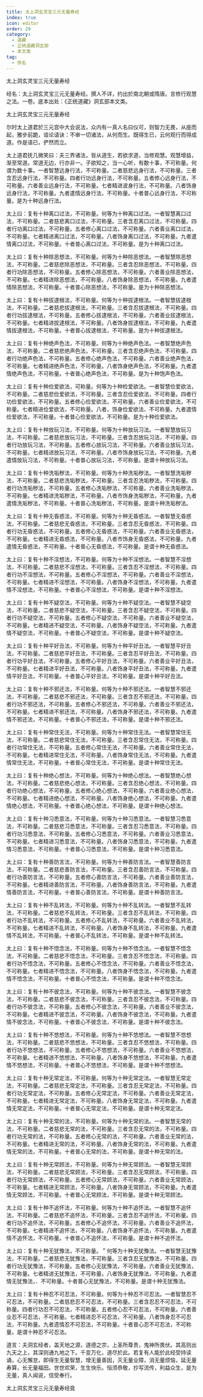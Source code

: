 ```yaml
---
title: 太上洞玄灵宝三元无量寿经
index: true
icon: editor
order: 29
category:
  - 道藏
  - 正统道藏洞玄部
  - 本文类
tag:
  - 佚名
---
```


太上洞玄灵宝三元无量寿经  

经名：太上洞玄灵宝三元无量寿经。撰人不详，约出於南北朝或隋唐。言修行观慧之法。一卷。底本出处：《正统道藏》洞玄部本文类。  

太上洞玄灵宝三元无量寿经  

尔时太上道君於三元宫中大会说法，众内有一真人名曰仪可，则智力无畏，从座而起，雅步前跪，谘论请诀：不审一切诸法，从何而生。既得生已，云何观行而得成道。作是语已，俨然而立。  

太上道君抚几微笑曰：夫三界诸法，皆从道生，若欲求道，当修观慧。观慧增益，渐至常道。常道无边，行亦非一。子欲知之，当一心听，有数十事，不可称量。何谓为数十事。一者智慧远身行法，不可称量。二者慈悲远身行法，不可称量。三者含忍远身行法，不可称量。四者行功远身行法，不可称量。五者修心远身行法，不可称量。六者善业远身行法，不可称量。七者精进波身行法，不可称量。八者饰身远身行法，不可称量。九者遣情远身行法，不可称量。十者普心远身行法，不可称量。是为十种远身行法。  

太上曰：复有十种离口过法，不可称量。何等为十种离口过法。一者智慧离口过法，不可称量。二者慈悲离口过法，不可称量。三者含忍离口过法，不可称量。四者行功离口过法，不可称量。五者修心离口过法，不可称量。六者善业离口过法，不可称量。七者精进离口过法，不可称量。八者饰身离口过法，不可称量。九者遣情离口过法，不可称量。十者普心离口过法，不可称量。是为十种离口过法。  

太上曰：复有十种除恶想法，不可称量。何等为十种除恶想法。一者智慧除恶想法，不可称量。二者慈悲除恶想法，不可称量。三者含忍除恶想法，不可称量。四者行功除恶想法，不可称量。五者修心除恶想法，不可称量。六者善业除恶想法，不可称量。七者精进除恶想法，不可称量。八者饰身除恶想法，不可称量。九者遣情除恶想法，不可称量。十者普心除恶想法，不可称量。是为十种除恶想法。  

太上曰：复有十种拔逮根法，不可称量。何等为十种拔逮根法。一者智慧拔逮根法，不可称量。二者慈悲拔逮根法，不可称量。三者含忍拔逮根法，不可称量。四者行功拔逮根法，不可称量。五者修心拔逮根法，不可称量。六者善业拔逮根法，不可称量。七者精进拔逮根法，不可称量。八者饰身拔逮根法，不可称量。九者遣情拔逮根法，不可称量。十者普心拔逮根法，不可称量。是为十种拔逮根法。  

太上曰：复有十种绝声色法，不可称量。何等为十种绝声色法。一者智慧绝声色法，不可称量。二者慈悲绝声色法，不可称量。三者含忍绝声色法，不可称量。四者行功绝声色法，不可称量。五者修心绝声色法，不可称量。六者善业绝声色法，不可称量。七者精进绝声色法，不可称量。八者饰身绝声色法，不可称量。九者遣情绝声色法，不可称量。十者普心绝声色法，不可称量。是为十种饱声色法。  

太上曰：复有十种俭爱欲法，可称量。何等为十种检爱欲法。一者智慧俭爱欲法，不可称量。二者慈悲俭爱欲法，不可称量。三者含忍俭爱欲法，不可称量。四者行功俭爱欲法，不可称量。五者修心俭爱欲法，不可称量。六者善业俭爱欲法，不可称量。七者精进俭爱欲法，不可称量。八者，饰身俭爱欲法、不可称量。九者遣情俭爱欲法，不可称量。十者普心俭爱欲法，不可称量。是为十种俭爱欲法。  

太上曰：复有十种放玩习法，不可称量。何等为十种放玩习法。一者智慧放玩习法，不可称量。二者慈悲放玩习法，不可称量。三者含忍放玩习法，不可称量。四者行功放玩习法，不可称量。五者修心放玩习法，不可称量。六者善业放玩习法，不可称量。七者精进放玩习法，不可称量。八者市饰身放玩习法，不可称量。九者遣情放玩习法，不可称量。十者普心放玩习法，不可称量。是谓十种放玩习法。  

太上曰：复有十种洗垢秽法，不可称量。何等为十种洗垢秽法。一者智慧洗垢秽法，不可称量。二者慈悲洗垢秽法，不可称量。三者含忍洗垢秽法，不可称量。四者行功洗垢秽法，不可称量。五者修心洗垢秽法，不可称量。六者善业洗垢秽法，不可称量。七者精进洗垢秽法，不可称量。八者市饰身洗垢秽法，不可称量。九者遣情洗垢秽法，不可称量。十者普心洗垢秽法，不可称量。是谓十种洗垢秽法。  

太上曰：复有十种无昏惑法，不可称量。何等为十种无昏惑法。一者智慧无昏惑法，不可称量。二者慈悲无昏惑法，不可称量。三者含忍无昏惑法，不可称量。四者行功无昏惑法，不可称量。五者修心无昏惑法，不可称量。六者善业无昏惑法，不可称量。七者精进无昏惑法，不可称量。八者市饰身无昏惑法，不可称量。九者遣情无昏惑法，不可称量。十者普心无昏惑法，不可称量。是谓十种无昏惑法。  

太上曰：复有十种不淫想法，不可称量。何等为十种不淫想法。一者智慧不淫想法，不可称量。二者慈悲不淫想法，不可称量。三者含忍不淫想法，不可称量。四者行功不淫想法，不可称量。五者修心不淫想法，不可称量。六者善业不淫想法，不可称量。七者精进不淫想法，不可称量。八者饰身不淫想法，不可称量。九者遣情不淫想法，不可称量。十者普心不淫想法，不可称量。是谓十种不淫想法。  

太上曰：复有十种不疑空法，不可称量。何等为十种不疑空法。一者智慧不疑空法，不可称量。二者慈悲不疑空法，不可称量。三者含忍不疑空法，不可称量。四者行功不疑空法，不可称量。五者修心不疑空法，不可称量。六者善业不疑空法，不可称量。七者精进不疑空法，不可称量。八者饰身不疑空法，不可称量。九者遣情不疑空法，不可称量。十者普心不疑空法，不可称量。是谓十种不疑空法。  

太上曰：复有十种平好丑法，不可称量。何等为十种平好丑法。一者智慧平好丑法，不可称量。二者慈悲平好丑法，不可称量。三者含忍平好丑法，不可称量。四者行功平好丑法，不可称量。五者修心平好丑法，不可称量。六者善业平好丑法，不可称量。七者精进平好丑法，不可称量。八者饰身平好丑法，不可称量。九者遣情平好丑法，不可称量。十者普心平好丑法，不可称量。是谓十种平好丑法。  

太上曰：复有十种不邪还法，不可称量。何等为十种不邪还法。一者智慧不邪还法，不可称量。二者慈悲不邪还法，不可称量。三者含忍不邪还法，不可称量。四者行功不邪还法，不可称量。五者修心不邪还法，不可称量。六者善业不邪还法，不可称量。七者精进不邪还法，不可称量。八者饰身不邪还法，不可称量。九者遣情不邪还法，不可称量。十者普心不邪还法，不可称量。是谓十种不邪还法。  

太上曰：复有十种常住无法，不可称量。何等为十种常住无法。一者智慧常住无法，不可称量。二者慈悲常住无法，不可称量。三者含忍常住无法，不可称量。四者行功常住无法，不可称量。五者修心常住无法，不可称量。六者善业常住无法，不可称量。七者精进常住无法，不可称量。八者饰身常住无法，不可称量。九者遣情常住无法，不可称量。十者普心常住无法，不可称量。是谓十种常住无法。  

太上曰：复有十种绝心想法，不可称量。何等为十种绝心想法。一者智慧绝心想法，不可称量。二者慈悲绝心想法，不可称量。三者含忍绝心想法，不可称量。四者行功绝心想法，不可称量。五者修心绝心想法，不可称量。六者善业绝心想法，不可称量。七者精进绝心想法，不可称量。八者饰身绝心想法，不可称量。九者遣情绝心想法，不可称量。十者普心绝心想法，不可称量。是谓十种绝心想法。  

太上曰：复有十种习悉意法，不可称量。何等为十种习悉意法。一者智慧习悉意法，不可称量。二者慈悲习悉意法，不可称量。三者含忍习悉意法，不可称量。四者行功习悉意法，不可称量。五者修心习悉意法，不可称量。六者善业习悉意法，不可称量。七者精进习悉意法，不可称量。八者饰身习悉意法，不可称量。九者遣情习悉意法，不可称量。十者普心习悉意法，不可称量。是谓十种习悉意法。  

太上曰：复有十种善防言法，不可称量。何等为十种善防言法。一者智慧善防言法，不可称量。二者慈悲善防言法，不可称量。三者含忍善防言法，不可称量。四者行功善防言法，不可称量。五者修心善防言法，不可称量。六者善业善防言法，不可称量。七者精进善防言法，不可称量。八者饰身善防言法，不可称量。九者遣情善防言法，不可称量。十者普心善防言法，不可称量。是谓十种善防言法。  

太上曰：复有十种不乱转法，不可称量。何等为十种不乱转法。一者智慧不乱转法，不可称量。二者慈悲不乱转法，不可称量。三者含忍不乱转法，不可称量。四者行功不乱转法，不可称量。五者修心不乱转法，不可称量。六者善业不乱转法，不可称量。七者精进不乱转法，不可称量。八者饰身不乱转法，不可称量。九者遣情不乱转法，不可称量。十者普心不乱转法，不可称量。是谓十种不乱转法。  

太上曰：复有十种不悟念法，不可称量。何等为十种不悟念法。一者智慧不悟念法，不可称量。二者慈悲不悟念法，不可称量。三者含忍不悟念法，不可称量。四者行功不悟念法，不可称量。五者修心不悟念法，不可称量。六者善业不悟念法，不可称量。七者精进不悟念法，不可称量。八者饰身不悟念法，不可称量。九者遣情不悟念法，不可称量。十者普心不悟念法，不可称量。是谓十种不悟念法。  

太上曰：复有十种不彼念法，不可称量。何等为十种不彼念法。一者智慧不彼念法，不可称量。二者慈悲不彼念法，不可称量。三者含忍不彼念法，不可称量。四者行功不彼念法，不可称量。五者修心不彼念法，不可称量。六者善业不彼念法，不可称量。七者精进不彼念法，不可称量。八者饰身不彼念法，不可称量。九者遣情不彼念法，不可称量。十者普心不彼念法，不可称量。是谓十种不彼念法。  

太上曰：复有十种不悠想法，不可称量。何等为十种不悠想法。一者智慧不悠想法，不可称量。二者慈悲不悠想法，不可称量。三者含忍不悠想法，不可称量。四者行功不悠想法，不可称量。五者修心不悠想法，不可称量。六者善业不悠想法，不可称量。七者精进不悠想法，不可称量。八者饰身不悠想法，不可称量。九者遣情不悠想法，不可称量。十者普心不悠想法，不可称量。是谓十种不悠想法。  

太上曰：复有十种无常定法，不可称量。何等为十种无常定法。一者智慧无常定法，不可称量。二者慈悲无常定法，不可称量。三者含忍无常定法，不可称量。四者行功无常定法，不可称量。五者修心无常定法，不可称量。六者善业无常定法，不可称量。七者精进无常定法，不可称量。八者饰身无常定法，不可称量。九者遣情无常定法，不可称量。十者普心无常定法，不可称量。是谓十种无常定法。  

太上曰：复有十种无常的法，不可称量。何等为十种无常的法。一者智慧无常的法，不可称量。二者慈悲无常的法，不可称量。三者含忍无常的法，不可称量。四者行功无常的法，不可称量。五者修心无常的法，不可称量。六者善业无常的法，不可称量。七者精进无常的法，不可称量。八者饰身无常的法，不可称量。九者遣情无常的法，不可称量。十者普心无常的法，不可称量。是谓十种无常的法。  

太上曰：复有十种无常顾法，不可称量。何等为十种无常顾法。一者智慧无常顾法，不可称量。二者慈悲无常顾法，不可称量。三者含忍无常顾法，不可称量。四者行功无常顾法，不可称量。五者修心无常顾法，不可称量。六者善业无常顾法，不可称量。七者精进无常顾法，不可称量。八者饰身无常顾法，不可称量。九者遣情无常顾法，不可称量。十者普心无常顾法，不可称量。是谓十种无常顾法。  

太上曰：复有十种不追怀法，不可称量。何等为十种不追怀法。一者智慧不追怀法，不可称量。二者慈悲不追怀法，不可称量。三者含忍不追怀法，不可称量。四者行功不追怀法，不可称量。五者修心不追怀法，不可称量。六者善业不追怀法，不可称量。七者精进不追怀法，不可称量。八者饰身不追怀法，不可称量。九者遣情不追怀法，不可称量。十者普心不追怀法，不可称量。是谓十种不追怀法。  

太上曰：复有十种无犹豫法，不可称量。＂何等为十种无犹豫法。一者智慧无犹豫法，不可称量。二者慈悲无犹豫法，不可称量。三者含忍无犹豫法，不可称量。四者行功无犹豫法，不可称量。五者修心无犹豫法，不可称量。六者善业无犹豫法，不可称量。七者精进无犹豫法，不可称量。八者饰身无犹豫法，不可称量。九者遣情无犹豫法，．不可称量。十者普心无犹豫法，不可称量。是谓十种无犹豫法。  

太上曰：复有十种忍不可忍法，不可称量。何等为十种忍不可忍法。一者智慧忍不可忍法，不可称量。二者慈悲忍不可忍法，不可称量。三者含忍忍不可忍法，不可称量。四者行功忍不可忍法，不可称量。五者修心忍不可忍法，不可称量。六者善业忍不可忍法，不可称量。七者精进忍不可忍法，不可称量。八者饰身忍不可忍法，不可称量。九者遗情忍不可忍法，不可称量。十者普心忍不可忍法，不可称量。是谓十种忍不可忍法。  

道言：夫洞玄经者，盖天地之源，道德之宗，上圣所尊贵，鬼神所畏伏。其高则出九天之上，其深则通九地之下。千变万化，道尽於此。若复有人能於此经受持读诵，心无懈怠，即得生无量智慧，增无量善因，灭无量业障，消无量烦恼，延无量寿算，长无量福田。世世欢荣，生生快乐。恒须恭敬，抄写流传，利益众生，是为无量，真人闻说，信受奉行。  

太上洞玄灵宝三元无量寿经竟  
